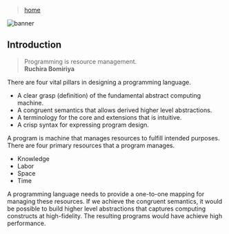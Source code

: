 > [home](../)

![banner](/linguistics/photos/banner.png)

## Introduction

> Programming is resource management.  
> **Ruchira Bomiriya**

There are four vital pillars in designing a programming language.

* A clear grasp (definition) of the fundamental abstract computing machine.
* A congruent semantics that allows derived higher level abstractions.
* A terminology for the core and extensions that is intuitive.
* A crisp syntax for expressing program design.

A program is machine that manages resources to fulfill intended purposes.
There are four primary resources that a program manages.

* Knowledge
* Labor
* Space
* Time

A programming language needs to provide a one-to-one mapping for
managing these resources.
If we achieve the congruent semantics, it would be possible to
build higher level abstractions that captures computing constructs
at high-fidelity.  The resulting programs would have achieve high
performance.
